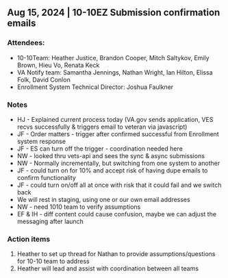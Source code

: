 ## Aug 15, 2024 | 10-10EZ Submission confirmation emails

### Attendees:
- 10-10Team: Heather Justice, Brandon Cooper, Mitch Saltykov, Emily Brown, Hieu Vo, Renata Keck             
- VA Notify team: Samantha Jennings, Nathan Wright, Ian Hilton, Elissa Folk, David Conlon
- Enrollment System Technical Director: Joshua Faulkner

### Notes
* HJ - Explained current process today (VA.gov sends application, VES recvs successfully & triggers email to veteran via javascript)
* JF - Order matters - trigger after confirmed successful from Enrollment system response
* JF - ES can turn off the trigger - coordination needed here
* NW - looked thru vets-api and sees the sync & async submissions
* NW - Normally incrementally, but switching from one system to another
* JF - could turn on for 10% and accept risk of having dupe emails to confirm functionality
* JF - could turn on/off all at once with risk that it could fail and we switch back
* We will rest in staging, using one or our own email addresses
* NW - need 1010 team to verify assumptions
* EF & IH - diff content could cause confusion, maybe we can adjust the messaging after launch

### Action items
1. Heather to set up thread for Nathan to provide assumptions/questions for 10-10 team to address
2. Heather will lead and assist with coordination between all teams
